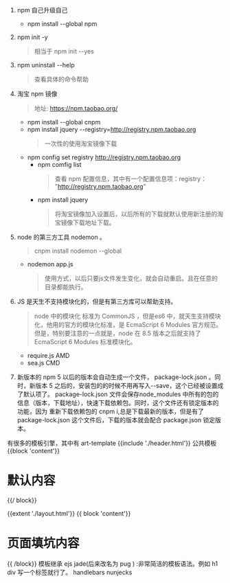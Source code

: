 1. npm 自己升级自己
    - npm install --global npm
1. npm init -y
    > 相当于 npm init --yes
1. npm uninstall --help
    > 查看具体的命令帮助
1. 淘宝 npm 镜像
    > 地址: https://npm.taobao.org/
    - npm install --global cnpm 
    - npm install jquery --registry=http://registry.npm.taobao.org
        > 一次性的使用淘宝镜像下载
    - npm config set registry http://registry.npm.taobao.org
        - npm comfig list
            > 查看 npm 配置信息，其中有一个配置信息项：registry： "http://registry.npm.taobao.org"
        - npm install jquery
            > 将淘宝镜像加入设置后，以后所有的下载就默认使用新注册的淘宝镜像下载地址下载。
1. node 的第三方工具 nodemon 。
    > cnpm install nodemon --global
    - nodemon app.js
        > 使用方式，以后只要js文件发生变化，就会自动重启。且在任意的目录都能执行。    

1. JS 是天生不支持模块化的，但是有第三方库可以帮助支持。
    > node 中的模块化 标准为 CommonJS ，但是es6 中，就天生支持模块化，他用的官方的模块化标准，是 EcmaScript 6 Modules 官方规范。但是，特别要注意的一点就是，node 在 8.5 版本之后就支持了EcmaScript 6 Modules 标准模块化。
    - require.js   AMD
    - sea.js       CMD
1. 新版本的 npm 5 以后的版本会自动生成一个文件， package-lock.json 。同时，新版本 5 之后的，安装包的的时候不用再写入--save，这个已经被设置成了默认项了。 package-lock.json 文件会保存node_modules 中所有的包的信息（版本，下载地址），快速下载依赖包。同时，这个文件还有锁定版本的功能，因为 重新下载依赖包的 cnpm i,总是下载最新的版本，但是有了 package-lock.json 这个文件后，下载的版本就会配合 package.json 锁定版本。



有很多的模板引擎，其中有
art-template
{{include './header.html'}}
公共模板
{{block 'content'}}
<h1> 默认内容 </h1>
{{/ block}}

{{extent './layout.html'}}
{{ block 'content'}}
<h1> 页面填坑内容 </h1>
{{ /block}}
模板继承
ejs
jade(后来改名为 pug ) :非常简洁的模板语法。例如 h1 div 写一个标签就行了。
handlebars
nunjecks


